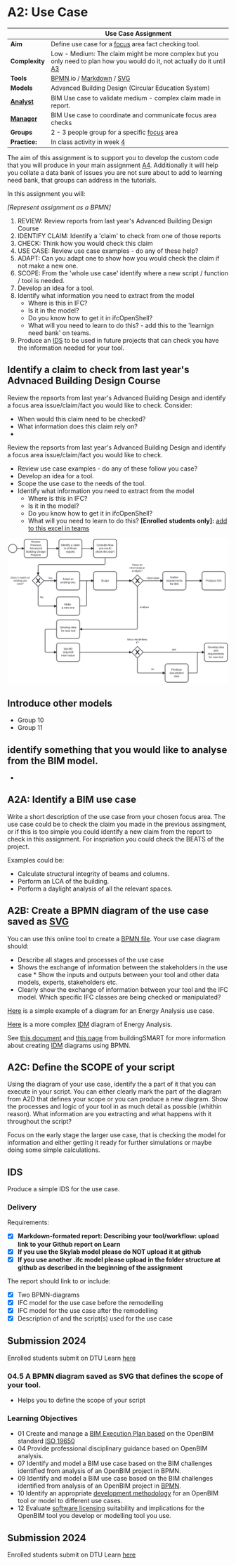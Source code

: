 # A2: Use Case

| | Use Case Assignment  |
| --- | ----- |
| **Aim**|  Define use case for a [focus] area fact checking tool.  |
| **Complexity**| Low - Medium: The claim might be more complex but you only need to plan how you would do it, not actually do it until [A3] |
| **Tools** |  [BPMN].io / [Markdown] / [SVG] |
| **Models** |  Advanced Building Design (Circular Education System) |
| **[Analyst]** | BIM Use case to validate medium - complex claim made in report.  |
| **[Manager]** | BIM Use case to coordinate and communicate focus area checks |
| **Groups** | 2 - 3 people group for a specific [focus] area |
| **Practice:** | In class activity in week [4]  |

The aim of this assignment is to support you to develop the custom code that you will produce in your main assignment [A4]. Additionally it will help you collate a data bank of issues you are not sure about to add to learning need bank, that groups can address in the tutorials.

In this assignment you will:

_[Represent assignment as a BPMN]_

1. REVIEW: Review reports from last year's Advanced Building Design Course
2. IDENTIFY CLAIM: Identify a 'claim' to check from one of those reports
3. CHECK: Think how you would check this claim
1. USE CASE: Review use case examples - do any of these help?
2. ADAPT: Can you adapt one to show how you would check the claim if not make a new one.
3. SCOPE: From the 'whole use case' identify where a new script / function / tool is needed.
1. Develop an idea for a tool.
1. Identify what information you need to extract from the model
     * Where is this in IFC?
     * Is it in the model?
     * Do you know how to get it in ifcOpenShell?
     * What will you need to learn to do this? - add this to the 'learnign need bank' on teams.
1. Produce an [IDS] to be used in future projects that can check you have the information needed for your tool.


## Identify a claim to check from last year's Advnaced Building Design Course
Review the repsorts from last year's Advanced Building Design and identify a focus area issue/claim/fact you would like to check.
Consider:
* When would this claim need to be checked?
* What information does this claim rely on?
* 
Review the repsorts from last year's Advanced Building Design and identify a focus area issue/claim/fact you would like to check.
* Review use case examples - do any of these follow you case?
* Develop an idea for a tool.
* Scope the use case to the needs of the tool.
* Identify what information you need to extract from the model
     * Where is this in IFC?
     * Is it in the model?
     * Do you know how to get it in ifcOpenShell?
     * What will you need to learn to do this? **[Enrolled students only]:** [add to this excel in teams](https://dtudk.sharepoint.com/:x:/r/sites/course215344/Delte%20dokumenter/General/Learning%20Bank.xlsx?d=w1436615b07ec4312af23ece1231635a2&csf=1&web=1&e=ZBDAPj)

![BPMN of assignment](images/A2Process.svg)

## Introduce other models
* Group 10
* Group 11

## identify something that you would like to analyse from the BIM model.
* 


## A2A: Identify a BIM use case
Write a short description of the use case from your chosen focus area. The use case could be to check the claim you made in the previous assingment, or if this is too simple you could identify a new claim from the report to check in this assignment. For inspriation you could check the BEATS of the project. 

Examples could be:
* Calculate structural integrity of beams and columns.
* Perform an LCA of the building.
* Perform a daylight analysis of all the relevant spaces.

## A2B: Create a BPMN diagram of the use case saved as [SVG]
You can use this online tool to create a [BPMN file](https://bpmn.io/).
Your use case diagram should:
* Describe all stages and processes of the use case
* Shows the exchange of information between the stakeholders in the use case
      * Show the inputs and outputs between your tool and other data models, experts, stakeholders etc.
* Clearly show the exchange of information between your tool and the IFC model. Which specific IFC classes are being checked or manipulated?

[Here](https://raw.githubusercontent.com/timmcginley/41934/f21cac124069f9fdfd79cfc0cd5869d8746bf40c/Assignments/images/EnergyAnalysisBPMN_whole.svg) is a simple example of a diagram for an Energy Analysis use case.

[Here](https://raw.githubusercontent.com/timmcginley/41934/main/Assignments/images/EnergyAnalysisComplexIDMdiagram.png) is a more complex [IDM](/Concepts/IDM) diagram of Energy Analysis.

See [this document](https://standards.buildingsmart.org/documents/IDM/IDM_guide-QuickGuideToBPMN-2007_01.pdf) and [this page](https://technical.buildingsmart.org/standards/information-delivery-manual/) from buildingSMART for more information about creating [IDM](/Concepts/IDM) diagrams using BPMN.

## A2C: Define the SCOPE of your script
Using the diagram of your use case, identify the a part of it that you can execute in your script.
You can either clearly mark the part of the diagram from A2D that defines your scope or you can produce a new diagram.
Show the processes and logic of your tool in as much detail as possible (whithin reason). What information are you extracting and what happens with it throughout the script?

Focus on the early stage the larger use case, that is checking the model for information and either getting it ready for further simulations or maybe doing some simple calculations.



<!--
## A2D Plan
* Produce a [BIM execution plan] (BEP) for the assignment
For this assignment it is suggested you should focus on the:

- Model Uses, e.g. what is the tool/setup meant to do? Who will use it? In relation to what goals?
- Process, e.g. what other roles and people are you relying on before, and after using the tool/setup? who will take the information from you? and use it for what? Is it an iterative process? is it defined linearly?
- Information Exchange. e.g. What is the level of detailing (expected) for your tool/setup to work as intended? what is the LOD after running your tool/setup? Are you relying on classification systems? standards?
There are many other areas you can look into, but some are less relevant to your implementation, so rather than trying to write about everything, please try to focus on what your tool/setup really tries to achieve. 

![image](https://github.com/timmcginley/41934/assets/3524250/54d13fb0-41f1-4649-9d31-be027f654a5f)

The figure includes a five-step procedure including goals, model uses, process, information exchanges and infrastructure.
-->

## IDS

Produce a simple IDS for the use case.

### Delivery
Requirements:
+ [x] **Markdown-formated report: Describing your tool/workflow: upload link to your Github report on Learn**
+ [X] **If you use the Skylab model please do NOT upload it at github**
+ [X] **If you use another .ifc model please upload in the folder structure at github as described in the beginning of the assignment**
      
The report should link to or include:
- [x] Two BPMN-diagrams
- [x] IFC model for the use case before the remodelling
- [x] IFC model for the use case after the remodelling
- [x] Description of and the script(s) used for the use case

## Submission 2024
Enrolled students submit on DTU Learn [here](https://learn.inside.dtu.dk/d2l/lms/dropbox/user/folders_list.d2l?ou=215344&isprv=0)





### 04.5 A BPMN diagram saved as SVG that defines the scope of your tool.
* Helps you to define the scope of your script

### Learning Objectives
* 01 Create and manage a [BIM Execution Plan based](/Concepts/BIMEexecutionPlan) on the OpenBIM standard [ISO 19650](/Concepts/ISO19650/README.md)
* 04 Provide professional disciplinary guidance based on OpenBIM analysis.
* 07 Identify and model a BIM use case based on the BIM challenges identified from analysis of an OpenBIM project in BPMN.
* 09 Identify and model a BIM use case based on the BIM challenges identified from analysis of an OpenBIM project in [BPMN](/Concepts/BPMN/README.md).
* 10 Identify an appropriate [development methodology](/Concepts/Development_methodology) for an OpenBIM tool or model to different use cases.
* 12 Evaluate [software licensing](/Concepts/Software_licences/README.md) suitability and implications for the OpenBIM tool you develop or modelling tool you use.

## Submission 2024
Enrolled students submit on DTU Learn [here](https://learn.inside.dtu.dk/d2l/lms/dropbox/user/folders_list.d2l?ou=215344&isprv=0)




<!-- links - try and keep alphabetical --> 

[Advanced Building Design]: https://github.com/timmcginley/41936/tree/main

[A3]: /Assignments/A3

[analysing]: /Roles/Analyst
[Analyst]: /Roles/Analyst
[Manager]: /Roles/Manager

[BIM]: /Concepts/BIM
[Blender]: /Concepts/Blender
[BlenderBIM]: /Concepts/BlenderBIM
[BPMN]: /Concepts/BPMN
[Business and societal value]: /Concepts/BusinessAndSocietalValue
[FAIR]: /Concepts/FAIR
[IDS]: /Concepts/IDS
[IFC4]: /Concepts/IFC
[IfcOpenShell]: /Concepts/IfcOpenShell/index
[Markdown]: /Concepts/MarkDown
[OpenBIM standards]: /Concepts/Standards

[focus]: /Focus/index
[focus area]: /Focus/index
[construction planning]: /Focus/Build
[energy and indoor, daylight, acoustic]: /Focus/Indoor
[LCA/LCC]: /Focus/Sustainability
[structural]: /Focus/Structural


[modelling]: /Roles/Modeller

[learning objectives]: /LearningObjectives
[OpenBIM]: /OpenBIM
[SVG]: /SVG
[use case]: /Uses

[4]: /Schedule/04

<!-- links -->

[focus]: /Focus/index

[Blender]: /Concepts/Blender
[Bonsai]: /Concepts/Bonsai/index
[IfcOpenShell]: /Concepts/IfcOpenShell/index
[Github]: /Concepts/Github
[Python]: /Concepts/Python
[Speckle]: /Concepts/Speckle

[A3]: /Assignments/A3
[A4]: /Assignments/A4

[5]: /Schedule/05
[6]: /Schedule/06
[7]: /Schedule/07
[8]: /Schedule/08


<!--

## A2A: Import the IFC model into BlenderBIM
* Import one of the Advanced Building Design Models into [BlenderBIM] and explore the IFC file and its properties.

### Optional: Add quantities to the IFC model
Skylab IFC models don't have quantities (Quantity Sets) defined for any of the elements. Quantity Sets define physical dimensions of objects like lenght, width, area and volume. Quantities are very important to have access to in a model and they are luckly easy to add to a model in BlenderBIM. Watch [this video](https://github.com/timmcginley/41934/blob/main/Concepts/BlenderBIM/AddQuantitiesToIfcModelInBlenderBIM/README.md) to see how to do it. Remember to save your modified IFC model and include it in your assignment submission. 

> N.B.: Please don't modify the IFC models in any other way or add any other information to them in this assignment. 

## A2B: Explore the model with scripts
* In the scripting window you can then use IfcOpenShell to further explore the model by following examples in the [tutorials](/Examples/IfcOpenShell/Basic).



## A3B Reflect
* Check the new numbers – using your scripts from the previous assignment
* Check your conformance to the BEP.

## A3B Remodel
Usecase: the Skylab-model (it is allowed to use other models, but they need to be IFC4 formatted)
Purpose: *modify, add* or *subtract* information in the model by using IfcOpenShell (You decide what modification is needed)

-->

<!--- this is ok -->
